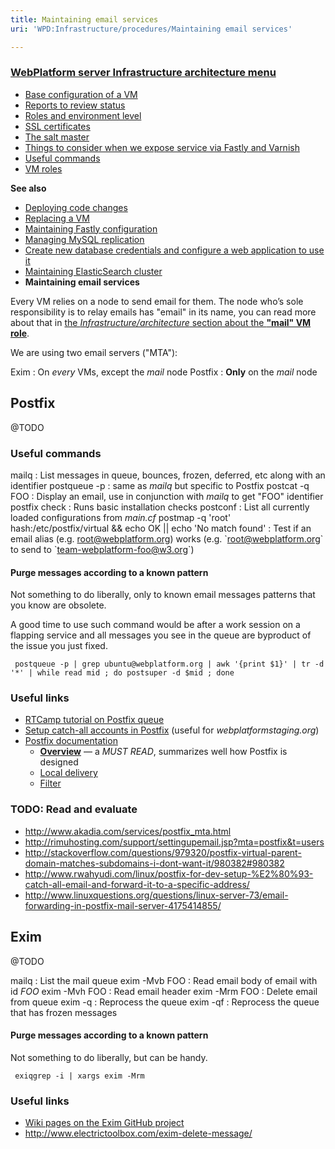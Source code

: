 ```yaml
---
title: Maintaining email services
uri: 'WPD:Infrastructure/procedures/Maintaining email services'

---
```

### [WebPlatform server Infrastructure architecture menu](/WPD:Infrastructure/architecture)

-   [Base configuration of a VM](/WPD:Infrastructure/architecture/Base_configuration_of_a_VM)
-   [Reports to review status](/WPD:Infrastructure/architecture/Reports_to_review_status)
-   [Roles and environment level](/WPD:Infrastructure/architecture/Roles_and_environment_level)
-   [SSL certificates](/WPD:Infrastructure/architecture/SSL_certificates)
-   [The salt master](/WPD:Infrastructure/architecture/The_salt_master)
-   [Things to consider when we expose service via Fastly and Varnish](/WPD:Infrastructure/architecture/Things_to_consider_when_we_expose_service_via_Fastly_and_Varnish)
-   [Useful commands](/WPD:Infrastructure/architecture/Useful_commands)
-   [VM roles](/WPD:Infrastructure/architecture/VM_roles)

**See also**

-   [Deploying code changes](/WPD:Infrastructure/procedures/Deploying_code_changes)
-   [Replacing a VM](/WPD:Infrastructure/procedures/Replacing_a_VM)
-   [Maintaining Fastly configuration](/WPD:Infrastructure/procedures/Maintaining_Varnish_or_Fastly_configuration)
-   [Managing MySQL replication](/WPD:Infrastructure/procedures/Managing_MySQL_replication)
-   [Create new database credentials and configure a web application to use it](/WPD:Infrastructure/procedures/Create_new_database_credentials_configure_a_web_application_to_use_it)
-   [Maintaining ElasticSearch cluster](/WPD:Infrastructure/procedures/Maintaining_ElasticSearch_cluster)
-   **Maintaining email services**

Every VM relies on a node to send email for them. The node who’s sole responsibility is to relay emails has "email" in its name, you can read more about that in [the *Infrastructure/architecture* section about the **"mail" VM role**](/WPD:Infrastructure/architecture/VM_roles#mail).

We are using two email servers ("MTA"):

 Exim
:   On *every* VMs, except the *mail* node
 Postfix
:   **Only** on the *mail* node

## Postfix

@TODO

### Useful commands

 mailq
:   List messages in queue, bounces, frozen, deferred, etc along with an identifier
 postqueue -p
:   same as *mailq* but specific to Postfix
 postcat -q FOO
:   Display an email, use in conjunction with *mailq* to get "FOO" identifier
 postfix check
:   Runs basic installation checks
 postconf
:   List all currently loaded configurations from *main.cf*
postmap -q 'root' hash:/etc/postfix/virtual && echo OK || echo 'No match found'
:   Test if an email alias (e.g. root@webplatform.org) works (e.g. \`root@webplatform.org\` to send to \`team-webplatform-foo@w3.org\`)

#### Purge messages according to a known pattern

Not something to do liberally, only to known email messages patterns that you know are obsolete.

A good time to use such command would be after a work session on a flapping service and all messages you see in the queue are byproduct of the issue you just fixed.

     postqueue -p | grep ubuntu@webplatform.org | awk '{print $1}' | tr -d '*' | while read mid ; do postsuper -d $mid ; done

### Useful links

-   [RTCamp tutorial on Postfix queue](https://rtcamp.com/tutorials/mail/postfix-queue/)
-   [Setup catch-all accounts in Postfix](http://tecadmin.net/setup-catch-all-email-account-in-postfix/) (useful for *webplatformstaging.org*)
-   [Postfix documentation](http://www.postfix.org/postfix-manuals.html)
    -   [**Overview**](http://www.postfix.org/OVERVIEW.html) — a *MUST READ*, summarizes well how Postfix is designed
    -   [Local delivery](http://www.postfix.org/local.8.html)
    -   [Filter](http://www.postfix.org/FILTER_README.html)

### TODO: Read and evaluate

-   <http://www.akadia.com/services/postfix_mta.html>
-   <http://rimuhosting.com/support/settingupemail.jsp?mta=postfix&t=users>
-   <http://stackoverflow.com/questions/979320/postfix-virtual-parent-domain-matches-subdomains-i-dont-want-it/980382#980382>
-   <http://www.rwahyudi.com/linux/postfix-for-dev-setup-%E2%80%93-catch-all-email-and-forward-it-to-a-specific-address/>
-   <http://www.linuxquestions.org/questions/linux-server-73/email-forwarding-in-postfix-mail-server-4175414855/>

## Exim

@TODO

mailq
:   List the mail queue
exim -Mvb FOO
:   Read email body of email with id *FOO*
exim -Mvh FOO
:   Read email header
exim -Mrm FOO
:   Delete email from queue
 exim -q
:   Reprocess the queue
exim -qf
:   Reprocess the queue that has frozen messages

#### Purge messages according to a known pattern

Not something to do liberally, but can be handy.

     exiqgrep -i | xargs exim -Mrm

### Useful links

-   [Wiki pages on the Exim GitHub project](https://github.com/Exim/exim/wiki)
-   <http://www.electrictoolbox.com/exim-delete-message/>
